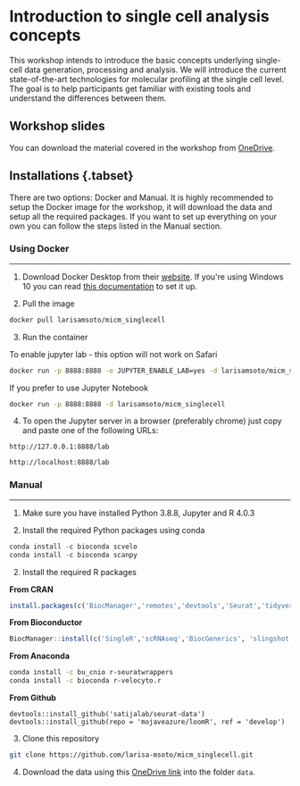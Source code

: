 # Introduction to single cell analysis concepts

This workshop intends to introduce the basic concepts underlying single-cell data generation, processing and analysis. We will introduce the current state-of-the-art technologies for molecular profiling at the single cell level. The goal is to help participants get familiar with existing tools and understand the differences between them. 

## Workshop slides

You can download the material covered in the workshop from [OneDrive](https://mcgill-my.sharepoint.com/:b:/g/personal/larisa_moralessoto_mail_mcgill_ca/EUtq2Og6kwVFvp_I-HcgyfEB5uh1-9lHYV1ULhp17p4NKg?e=Nkwjvg). 

## Installations {.tabset}

There are two options: Docker and Manual. It is highly recommended to setup the Docker image for the workshop, it will download the data and setup all the required packages. If you want to set up everything on your own 
you can follow the steps listed in the Manual section. 

### Using Docker

---

1. Download Docker Desktop from their [website](https://www.docker.com/products/docker-desktop). If you're using Windows 10 you can read [this documentation](https://hub.docker.com/editions/community/docker-ce-desktop-windows/) to set it up.

2. Pull the image

```bash
docker pull larisamsoto/micm_singlecell
```
3. Run the container 

To enable jupyter lab - this option will not work on Safari

```bash
docker run -p 8888:8888 -e JUPYTER_ENABLE_LAB=yes -d larisamsoto/micm_singlecell
```

If you prefer to use Jupyter Notebook

```bash
docker run -p 8888:8888 -d larisamsoto/micm_singlecell
```

4. To open the Jupyter server in a browser (preferably chrome) just copy and paste one of the following URLs:

``
http://127.0.0.1:8888/lab 
``

``
http://localhost:8888/lab 
``

### Manual

---

1. Make sure you have installed Python 3.8.8, Jupyter and R 4.0.3

2. Install the required Python packages using conda

```python
conda install -c bioconda scvelo 
conda install -c bioconda scanpy 
```

2. Install the required R packages 

**From CRAN**

```r
install.packages(c('BiocManager','remotes','devtools','Seurat','tidyverse','gprofiler2','data.table','patchwork','viridis','ggsci'))
```

**From Bioconductor**

```r
BiocManager::install(c('SingleR','scRNAseq','BiocGenerics', 'slingshot','limma','TENxBrainData')))
```

**From Anaconda**

```bash
conda install -c bu_cnio r-seuratwrappers 
conda install -c bioconda r-velocyto.r 
```

**From Github**

```
devtools::install_github('satijalab/seurat-data')
devtools::install_github(repo = 'mojaveazure/loomR', ref = 'develop')
```

3. Clone this repository

```bash
git clone https://github.com/larisa-msoto/micm_singlecell.git
```

4. Download the data using this [OneDrive link](https://mcgill-my.sharepoint.com/:f:/g/personal/larisa_moralessoto_mail_mcgill_ca/Eh8_BuTesm9DnKqByzvHE14BYseJkMRmjUpGnxdLLA3U2Q?e=hvoUgy
) into the folder `data`.




